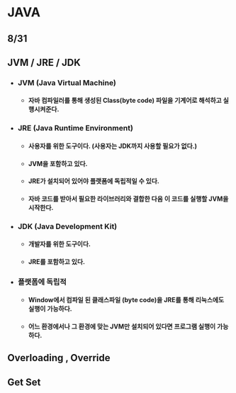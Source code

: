 # JAVA

## 8/31

## JVM / JRE / JDK

* ### JVM (Java Virtual Machine)

  * #### 자바 컴파일러를 통해 생성된 Class(byte code) 파일을 기계어로 해석하고 실행시켜준다.

* ### JRE (Java Runtime Environment)

  * #### 사용자를 위한 도구이다. (사용자는 JDK까지 사용할 필요가 없다.)

  * #### JVM을 포함하고 있다.

  * #### JRE가 설치되어 있어야 플랫폼에 독립적일 수 있다.

  * #### 자바 코드를 받아서 필요한 라이브러리와 결합한 다음 이 코드를 실행할 JVM을 시작한다.

* ### JDK (Java Development Kit)

  * #### 개발자를 위한 도구이다.

  * #### JRE를 포함하고 있다. 

* ### 플랫폼에 독립적

  * #### Window에서 컴파일 된 클래스파일 (byte code)을 JRE를 통해 리눅스에도 실행이 가능하다.

  * #### 어느 환경에서나 그 환경에 맞는 JVM만 설치되어 있다면 프로그램 실행이 가능하다.



## Overloading , Override

## Get Set